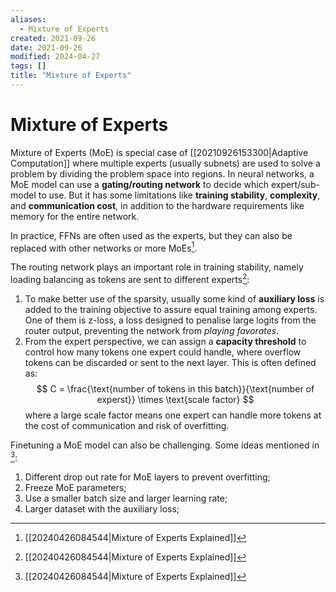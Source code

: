 ```yaml
---
aliases:
  - Mixture of Experts
created: 2021-09-26
date: 2021-09-26
modified: 2024-04-27
tags: []
title: "Mixture of Experts"
---
```


# Mixture of Experts

Mixture of Experts (MoE) is special case of [[20210926153300|Adaptive Computation]] where multiple experts (usually subnets) are used to solve a problem by dividing the problem space into regions. In neural networks, a MoE model can use a **gating/routing network** to decide which expert/sub-model to use. But it has some limitations like **training stability**, **complexity**, and **communication cost**, in addition to the hardware requirements like memory for the entire network.

In practice, FFNs are often used as the experts, but they can also be replaced with other networks or more MoEs[^1].

The routing network plays an important role in training stability, namely loading balancing as tokens are sent to different experts[^1]:
1. To make better use of the sparsity, usually some kind of **auxiliary loss** is added to the training objective to assure equal training among experts. One of them is z-loss, a loss designed to penalise large logits from the router output, preventing the network from *playing favorates*.
2. From the expert perspective, we can assign a **capacity threshold** to control how many tokens one expert could handle, where overflow tokens can be discarded or sent to the next layer. This is often defined as: $$
C = \frac{\text{number of tokens in this batch}}{\text{number of experst}} \times \text{scale factor}
$$where a large scale factor means one expert can handle more tokens at the cost of communication and risk of overfitting.

Finetuning a MoE model can also be challenging. Some ideas mentioned in [^1]:
1. Different drop out rate for MoE layers to prevent overfitting;
2. Freeze MoE parameters;
3. Use a smaller batch size and larger learning rate;
4. Larger dataset with the auxiliary loss;

[^1]: [[20240426084544|Mixture of Experts Explained]]